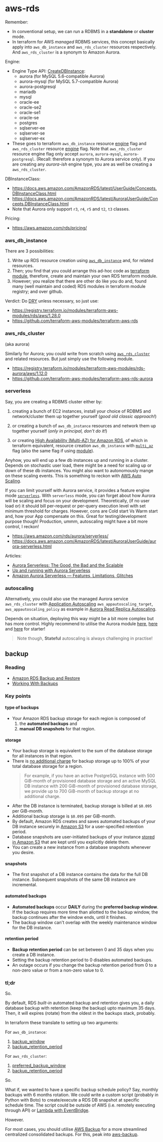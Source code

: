 # aws-rds

Remember:
- In conventional setup, we can run a RDBMS in a **standalone** or **cluster**  mode.
- In terraform for AWS _managed_ RDBMS services, this concept basically apply into `aws_db_instance` and `aws_rds_cluster` resources respectively. And `aws_rds_cluster` is a synonym to Amazon Aurora.

Engine:
- Engine Type API: [CreateDBInstance](https://docs.aws.amazon.com/AmazonRDS/latest/APIReference/API_CreateDBInstance.html):
    - aurora (for MySQL 5.6-compatible Aurora)
    - aurora-mysql (for MySQL 5.7-compatible Aurora)
    - aurora-postgresql
    - mariadb
    - mysql
    - oracle-ee
    - oracle-se2
    - oracle-se1
    - oracle-se
    - postgres
    - sqlserver-ee
    - sqlserver-se
    - sqlserver-ex
- These goes to terraform `aws_db_instance` resource [engine](https://www.terraform.io/docs/providers/aws/r/db_instance.html#engine) flag and `aws_rds_cluster` resource [engine](https://www.terraform.io/docs/providers/aws/r/rds_cluster.html#engine) flag. Note that `aws_rds_cluster` resource engine flag only accept `aurora`, `aurora-mysql`, `aurora-postgresql`. (Recall: therefore a synonym to Aurora service only). If you are creating any _aurora-ish_ engine type, you are as well be creating a `aws_rds_cluster`.

DBInstanceClass:
- https://docs.aws.amazon.com/AmazonRDS/latest/UserGuide/Concepts.DBInstanceClass.html
- https://docs.aws.amazon.com/AmazonRDS/latest/AuroraUserGuide/Concepts.DBInstanceClass.html
- Note that Aurora only support `r3`, `r4`, `r5` and `t2`, `t3` classes.

Pricing:
- https://aws.amazon.com/rds/pricing/

### aws_db_instance

There are 3 possibilities:

1. Write up RDS resource creation using [`aws_db_instance`](https://www.terraform.io/docs/providers/aws/r/db_instance.html) and, for related resources.
2. Then; you find that you could arrange this ad-hoc code as [terraform module](https://www.terraform.io/docs/modules/index.html), therefore, create and maintain your own RDS terraform module.
3. However; you realize that there are other do like you do and, found many (well maintain and coded) RDS modules in terraform module registry; and over github.

Verdict: Do [DRY](https://en.wikipedia.org/wiki/Don%27t_repeat_yourself) unless necessary, so just use:
- https://registry.terraform.io/modules/terraform-aws-modules/rds/aws/1.28.0
- https://github.com/terraform-aws-modules/terraform-aws-rds


### aws_rds_cluster 
(aka aurora)

Similarly for Aurora; you could write from scratch using [`aws_rds_cluster`](https://www.terraform.io/docs/providers/aws/r/rds_cluster.html) and related resources. But just simply use the following module.

- https://registry.terraform.io/modules/terraform-aws-modules/rds-aurora/aws/1.12.0
- https://github.com/terraform-aws-modules/terraform-aws-rds-aurora

### serverless

Say, you are creating a RDBMS cluster either by: 

1. creating a bunch of EC2 instances, install your choice of RDBMS and network/cluster them up together yourself (_good old classic approach!_)

2. or creating a bunch of `aws_db_instance` resources and network them up together yourself (_only in principal, don't do it!_)

3. or creating [High Availability (Multi-AZ) for Amazon RDS](https://docs.aws.amazon.com/AmazonRDS/latest/UserGuide/Concepts.MultiAZ.html), of which in terraform equivalent, resource creation `aws_db_instance` with [`multi_az`](https://www.terraform.io/docs/providers/aws/r/db_instance.html#multi_az) flag (also the same flag if using [module](https://registry.terraform.io/modules/terraform-aws-modules/rds/aws/1.28.0#inputs)). 

Anyhow, you will end up a few db instances up and running in a cluster. Depends on stochastic user load, there might be a need for scaling up or down of these db instances. You might also want to autonomously mange on these scaling events. This is something to reckon with [AWS Auto Scaling](https://aws.amazon.com/autoscaling/). 

If you can limit yourself with Aurora service, it provides a feature engine mode [`serverless`](https://www.terraform.io/docs/providers/aws/r/rds_cluster.html#engine_mode). With `serverless` mode, you can forget about how Aurora will be scaling and focus on your development. Theoretically, (if no user load or) it should bill per-request or per-query execution level with set minimum threshold for charges. However, cons are Cold start Vs Warm start and, how your App compensate on this. Great for testing/development purpose though! Production, ummm, autoscaling might have a bit more control, I reckon!

- https://aws.amazon.com/rds/aurora/serverless/
- https://docs.aws.amazon.com/AmazonRDS/latest/AuroraUserGuide/aurora-serverless.html

Articles:
- [Aurora Serverless: The Good, the Bad and the Scalable](https://www.jeremydaly.com/aurora-serverless-the-good-the-bad-and-the-scalable/)
- [Up and running with Aurora Serverless](https://lobster1234.github.io/2019/04/22/serverless-aurora-rds/)
- [Amazon Aurora Serverless — Features, Limitations, Glitches](https://medium.com/searce/amazon-aurora-serverless-features-limitations-glitches-d07f0374a2ab)

### autoscaling

Alternatively, you could also use the managed Aurora service `aws_rds_cluster` with [Application Autoscaling](https://docs.aws.amazon.com/autoscaling/application/userguide/what-is-application-auto-scaling.html) `aws_appautoscaling_target`, `aws_appautoscaling_policy` as example in [Aurora Read Replica Autoscaling](https://www.terraform.io/docs/providers/aws/r/appautoscaling_policy.html#aurora-read-replica-autoscaling). 

Depends on situation, deploying this way might be a bit more complex but has more control. Highly recommend to utilise the Aurora module [here](https://registry.terraform.io/modules/terraform-aws-modules/rds-aurora/aws/1.12.0), [here](https://github.com/terraform-aws-modules/terraform-aws-rds-aurora/blob/v1.12.0/examples/advanced/main.tf) and [here](https://github.com/terraform-aws-modules/terraform-aws-rds-aurora/blob/v1.12.0/main.tf#L105) for starter!

>Note though, **Stateful** autoscaling is always challenging in practise!

## backup

### Reading
- [Amazon RDS Backup and Restore](https://aws.amazon.com/rds/details/backup/)
- [Working With Backups](https://docs.aws.amazon.com/AmazonRDS/latest/UserGuide/USER_WorkingWithAutomatedBackups.html)

### Key points

#### type of backups
- Your Amazon RDS backup storage for each region is composed of 
    1. the **automated backups** and 
    2. **manual DB snapshots** for that region.

#### storage    
- Your backup storage is equivalent to the sum of the database storage for all instances in that region.
- There is [no additional charge](https://aws.amazon.com/rds/postgresql/pricing/) for backup storage up to 100% of your total database storage for a region.
    > For example, if you have an active PostgreSQL instance with 500 GiB-month of provisioned database storage and an active MySQL DB instance with 200 GiB-month of provisioned database storage, we provide up to 700 GiB-month of backup storage at no additional charge.
- After the DB instance is terminated, backup storage is billed at `$0.095` per GiB-month.
- Additional backup storage is `$0.095` per GiB-month.
- By default, Amazon RDS creates and saves automated backups of your DB instance securely in [Amazon S3](https://aws.amazon.com/rds/details/backup/) for a user-specified retention period.
- Database snapshots are user-initiated backups of your instance [stored in Amazon S3](https://aws.amazon.com/rds/details/backup/) that are kept until you explicitly delete them. 
- You can create a new instance from a database snapshots whenever you desire.

#### snapshots
- The first snapshot of a DB instance contains the data for the full DB instance. Subsequent snapshots of the same DB instance are incremental.

#### automated backups
- **Automated backups** occur **DAILY** during the **preferred backup window**. If the backup requires more time than allotted to the backup window, the backup continues after the window ends, until it finishes.
- The backup window can't overlap with the weekly maintenance window for the DB instance.

#### retention period
- **Backup retention period** can be set between 0 and 35 days when you create a DB instance.
- Setting the backup retention period to 0 disables automated backups.
- An outage occurs if you change the backup retention period from 0 to a non-zero value or from a non-zero value to 0.

### tl;dr

So.

By default, RDS _built-in_ automated backup and retention gives you, a daily database backup with retention (keep the backup) upto maximum 35 days. Then, it will expires (rotate) from the oldest in the backups stack, probably.

In terraform these translate to setting up two arguments:

For `aws_db_instance`:
1. [backup_window](https://www.terraform.io/docs/providers/aws/r/db_instance.html#backup_window)
2. [backup_retention_period](https://www.terraform.io/docs/providers/aws/r/db_instance.html#backup_retention_period)

For `aws_rds_cluster`:
1. [preferred_backup_window](https://www.terraform.io/docs/providers/aws/r/rds_cluster.html#preferred_backup_window)
2. [backup_retention_period](https://www.terraform.io/docs/providers/aws/r/rds_cluster.html#backup_retention_period)

So. 

What if, we wanted to have a specific backup schedule policy? Say, monthly backups with 6 months rotation. We could write a custom script (probably in Python with Boto) to create/execute a RDS DB snapshot at specific schedule time. The script could be outside of AWS (i.e. remotely executing through API) or [Lambda with EventBridge](https://docs.aws.amazon.com/eventbridge/latest/userguide/what-is-amazon-eventbridge.html).

However.

For most cases, you should utilise [AWS Backup](https://docs.aws.amazon.com/aws-backup/latest/devguide/whatisbackup.html) for a more streamlined centralized consolidated backups. For this, peak into [aws-backup](../aws-backup).
